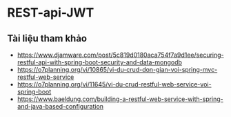 # REST-api-JWT

## Tài liệu tham khảo
- https://www.djamware.com/post/5c819d0180aca754f7a9d1ee/securing-restful-api-with-spring-boot-security-and-data-mongodb
- https://o7planning.org/vi/10865/vi-du-crud-don-gian-voi-spring-mvc-restful-web-service
- https://o7planning.org/vi/11645/vi-du-crud-restful-web-service-voi-spring-boot
- https://www.baeldung.com/building-a-restful-web-service-with-spring-and-java-based-configuration
